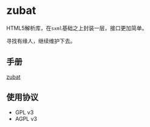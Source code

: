 zubat
=====

HTML5解析库，在`sxml`基础之上封装一层，接口更加简单。

寻找有缘人，继续维护下去。

手册
-----

[zubat](https://docs.racket-lang.org/zubat/index.html)

使用协议
--------

* GPL v3
* AGPL v3
